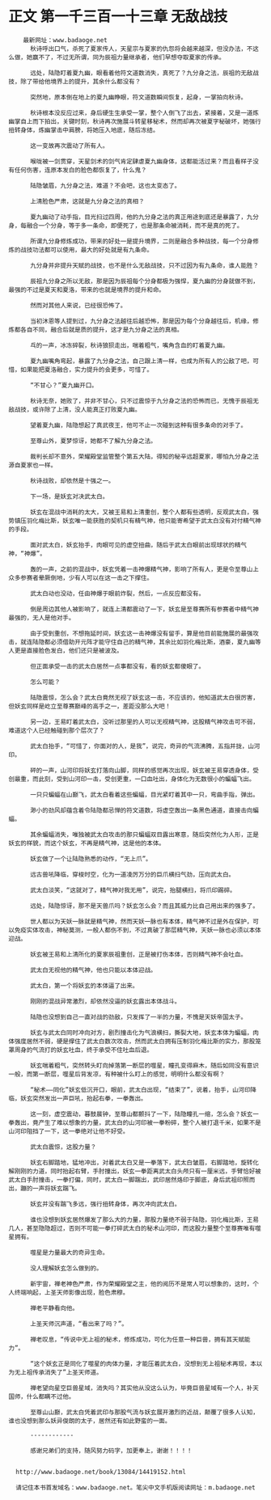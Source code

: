 # 正文 第一千三百一十三章 无敌战技
        最新网址：www.badaoge.net
          秋诗呼出口气，杀死了夏家传人，天星宗与夏家的仇怨将会越来越深，但没办法，不这么做，她赢不了，不过无所谓，同为辰祖力量继承者，他们早想夺取夏家的传承。
      
          远处，陆隐盯着夏九幽，眼看着他符文道数消失，真死了？九分身之法，辰祖的无敌战技，除了带给他境界上的提升，其余什么都没有？
      
          突然地，原本倒在地上的夏九幽睁眼，符文道数瞬间恢复，起身，一掌拍向秋诗。
      
          秋诗根本没反应过来，身后硬生生承受一掌，整个人倒飞了出去，紧接着，又是一道炼幽掌自上而下拍出，关键时刻，秋诗再次施展斗转星移秘术，然而却再次被夏字秘破坏，她强行扭转身体，炼幽掌击中肩膀，将她压入地底，随后冻结。
      
          这一变故再次震动了所有人。
      
          喉咙被一剑贯穿，天星剑术的剑气肯定肆虐夏九幽身体，这都能活过来？而且看样子没有任何伤害，连原本发白的脸色都恢复了，什么鬼？
      
          陆隐皱眉，九分身之法，难道？不会吧，这也太变态了。
      
          上清脸色严肃，这就是九分身之法的真相？
      
          夏九幽动了动手指，目光扫过四周，他的九分身之法的真正用途到底还是暴露了，九分身，每融合一个分身，等于多一条命，即便死了，也是那条命被消耗，而不是真的死了。
      
          所谓九分身修炼成功，带来的好处一是提升境界，二则是融合多种战技，每一个分身修炼的战技功法都可以使用，最大的好处就是有九条命。
      
          九分身并非提升天赋的战技，也不是什么无敌战技，只不过因为有九条命，谁人能胜？
      
          辰祖九分身之所以无敌，那是因为辰祖每个分身都极为强悍，夏九幽的分身就做不到，最强的不过是夏天和夏洛，带来的也就是境界的提升和命。
      
          然而对其他人来说，已经很恐怖了。
      
          当初沐恩等人提到过，九分身之法越往后越恐怖，那是因为每个分身越往后，机缘，修炼都各自不同，融合后就是质的提升，这才是九分身之法的真相。
      
          乓的一声，冰冻碎裂，秋诗狼狈走出，喘着粗气，嘴角含血的盯着夏九幽。
      
          夏九幽嘴角弯起，暴露了九分身之法，自己跟上清一样，也成为所有人的公敌了吧，可惜，如果能把夏洛融合，实力提升的会更多，可惜了。
      
          “不甘心？”夏九幽开口。
      
          秋诗无奈，她败了，并非不甘心，只不过震惊于九分身之法的恐怖而已，无愧于辰祖无敌战技，或许除了上清，没人能真正打败夏九幽。
      
          望着夏九幽，陆隐想起了真武夜王，他可不止一次碰到这种有很多条命的对手了。
      
          至尊山外，夏梦惊讶，她都不了解九分身之法。
      
          裁判长却不意外，荣耀殿堂监管整个第五大陆，得知的秘辛远超夏家，哪怕九分身之法源自夏家也一样。
      
          秋诗战败，却依然是十强之一。
      
          下一场，是妖玄对决武太白。
      
          妖玄在混战中消耗的太大，又被王易和上清重创，整个人都有些透明，反观武太白，强势镇压羽化梅比斯，妖玄唯一能获胜的契机只有精气神，他只能寄希望于武太白没有对付精气神的手段。
      
          面对武太白，妖玄抬手，肉眼可见的虚空扭曲，随后于武太白眼前出现球状的精气神，“神爆”。
      
          轰的一声，之前的混战中，妖玄凭着一击神爆精气神，影响了所有人，更是令至尊山上众多参赛者晕厥倒地，少有人可以在这一击之下撑住。
      
          武太白动也没动，任由神爆于眼前炸裂，然后，一点反应都没有。
      
          倒是周边其他人被影响了，就连上清都震动了一下，妖玄是至尊赛所有参赛者中精气神最强的，无人是他对手。
      
          由于受到重创，不想拖延时间，妖玄这一击神爆没有留手，算是他目前能施展的最强攻击，就连陆隐都必须借助开元阵才能守住自己的精气神，其余比如羽化梅比斯，酒豪，夏九幽等人更是直接脸色发白，他们还只是被波及。
      
          但正面承受一击的武太白居然一点事都没有，看的妖玄都傻眼了。
      
          怎么可能？
      
          陆隐震惊，怎么会？武太白竟然无视了妖玄这一击，不应该的，他知道武太白很厉害，但妖玄同样是屹立至尊赛巅峰的高手之一，差距没那么大吧！
      
          另一边，王易盯着武太白，没听过那里的人可以无视精气神，这股精气神攻击可不弱，难道这个人已经触碰到那个层次了？
      
          武太白抬手，“可惜了，你面对的人，是我”，说完，奇异的气流沸腾，五指并拢，山河印。
      
          砰的一声，山河印将妖玄打落向山脚，同样的感觉再次出现，妖玄被王易穿透身体，受创最重，而此刻，受到山河印一击，受创更重，一口血吐出，身体化为无数很小的蝙蝠飞出。
      
          一只只蝙蝠在山巅飞，武太白看着这些蝙蝠，目光紧盯着其中一只，弯曲手指，弹出。
      
          渺小的劲风却蕴含着令陆隐都忌惮的符文道数，将虚空轰出一条黑色通道，直接击向蝙蝠。
      
          其余蝙蝠消失，唯独被武太白攻击的那只蝙蝠双目露出寒意，随后突然化为人形，正是妖玄的样貌，而这个妖玄，不再是精气神，这是他的本体。
      
          妖玄做了一个让陆隐熟悉的动作，“无上爪”。
      
          远古兽吼降临，穿梭时空，化为一道凌厉万分的巨爪横扫气劲，压向武太白。
      
          武太白淡笑，“这就对了，精气神对我无用”，说完，抬腿横扫，将爪印踢碎。
      
          远处，陆隐惊讶，那不是天兽爪吗？妖玄怎么会？而且其威力比自己用出来的强多了。
      
          世人都以为天妖一脉就是精气神，然而天妖一脉也有本体，精气神不过是外在保护，可以免疫实体攻击，神秘莫测，一般人都伤不到，不过真破了那层精气神，天妖一脉也必须以本体迎战。
      
          妖玄被王易和上清所化的夏家辰祖重创，正是被打伤本体，否则精气神不会吐血。
      
          武太白无视他的精气神，他也只能以本体迎战。
      
          武太白，第一个将妖玄的本体逼了出来。
      
          刚刚的混战异常激烈，却依然没逼的妖玄露出本体战斗。
      
          陆隐也没想到自己一直对战的劲敌，只发挥了一半的力量，不愧是天妖帝国太子。
      
          妖玄与武太白同时冲向对方，剧烈撞击化为气浪横扫，撕裂大地，妖玄本体为蝙蝠，肉体强度居然不弱，硬是撑住了武太白数次攻击，然而武太白拥有压制羽化梅比斯的实力，那股笼罩周身的气流打的妖玄吐血，终于承受不住吐血后退。
      
          妖玄喘着粗气，突然转头盯向掉落第一断层的噬星，瞳孔变得麻木，随后如同没有意识一般，而第一断层，噬星后背发凉，有种被什么盯上的感觉，明明什么都没有啊？
      
          “秘术——同化”妖玄低沉开口，眼前，武太白出现，“结束了”，说着，抬手，山河印降临，妖玄突然发出一声巨吼，抬起右拳，一拳轰出。
      
          这一刻，虚空震动，暮鼓晨钟，至尊山都颤抖了一下，陆隐瞳孔一缩，怎么会？妖玄一拳轰出，竟产生了难以想象的力量，武太白的山河印被一拳粉碎，整个人被打退千米，如果不是山河印阻挡了一下，这一拳绝对让他不好受。
      
          武太白震惊，这股力量？
      
          妖玄右脚踏地，猛地冲出，对着武太白又是一拳落下，武太白皱眉，右脚踏地，旋转化解刚刚的力道，同时抬起右臂，手肘撞出，妖玄一拳距离武太白头颅只有一厘米远，手臂恰好被武太白手肘撞击，一拳打偏，同时，武太白一脚踹出，武印居然烙印于脚底，身后武祖印照而出，蹦的一声将妖玄踹飞。
      
          妖玄并没有踹飞多远，强行扭转身体，再次冲向武太白。
      
          谁也没想到妖玄居然爆发了那么大的力量，那股力量绝不弱于陆隐，羽化梅比斯，王易几人，甚至隐隐超过，否则不可能一拳打碎武太白的秘术山河印，而这股力量整个至尊赛唯有噬星拥有。
      
          噬星是力量最大的奇异生命。
      
          没人理解妖玄怎么做到的。
      
          新宇宙，禅老神色严肃，作为荣耀殿堂之主，他的阅历不是常人可以想象的，这时，个人终端响起，上圣天师影像出现，脸色肃穆。
      
          禅老平静看向他。
      
          上圣天师沉声道，“看出来了吗？”。
      
          禅老叹息，“传说中无上祖的秘术，修炼成功，可化为任意一种巨兽，拥有其天赋能力”。
      
          “这个妖玄正是同化了噬星的肉体力量，才能压着武太白，没想到无上祖秘术再现，本以为无上祖传承消失了”上圣天师道。
      
          禅老望向星空巨兽星域，消失吗？其实他从没这么认为，毕竟巨兽星域有一个人，补天国师，什么都瞒不过他。
      
          至尊山山巅，武太白凭着武印与那股气流与妖玄展开激烈的近战，颠覆了很多人认知，谁也没想到那么妖异俊朗的太子，居然还有如此野蛮的一面。
      
          ------------
      
          感谢兄弟们的支持，随风努力码字，加更奉上，谢谢！！！！
      
      
      http://www.badaoge.net/book/13084/14419152.html
      
      请记住本书首发域名：www.badaoge.net。笔尖中文手机版阅读网址：m.badaoge.net